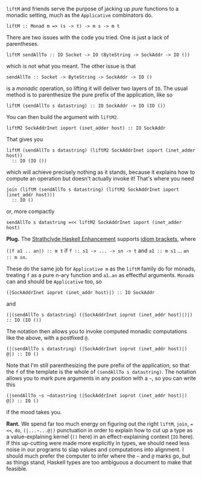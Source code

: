 `liftM` and friends serve the purpose of jacking up *pure* functions to a monadic setting, much as the `Applicative` combinators do.

    liftM :: Monad m => (s -> t) -> m s -> m t

There are two issues with the code you tried. One is just a lack of parentheses.

    liftM sendAllTo :: IO Socket -> IO (ByteString -> SockAddr -> IO ())

which is not what you meant. The other issue is that

    sendAllTo :: Socket -> ByteString -> SockAddr -> IO ()

is a *monadic* operation, so lifting it will deliver two layers of `IO`. The usual method is to parenthesize the pure prefix of the application, like so

    liftM (sendAllTo s datastring) :: IO SockAddr -> IO (IO ())

You can then build the argument with `liftM2`.

    liftM2 SockAddrInet ioport (inet_adder host) :: IO SockAddr

That gives you

    liftM (sendAllTo s datastring) (liftM2 SockAddrInet ioport (inet_adder host))
      :: IO (IO ())

which will achieve precisely nothing as it stands, because it explains how to compute an operation but doesn't actually invoke it! That's where you need

    join (liftM (sendAllTo s datastring) (liftM2 SockAddrInet ioport (inet_addr host)))
      :: IO ()

or, more compactly

    sendAllTo s datastring =<< liftM2 SockAddrInet ioport (inet_adder host)

**Plug.** The [Strathclyde Haskell Enhancement][1] supports [idiom brackets][2], where

`(|f a1 .. an|) :: m t` if `f :: s1 -> ... -> sn -> t` and `a1 :: m s1` ... `an :: m sn`.

These do the same job for `Applicative m` as the `liftM` family do for monads, treating `f` as a pure n-ary function and `a1`..`an` as effectful arguments. `Monad`s can and should be `Applicative` too, so

    (|SockAddrInet ioprot (inet_addr host)|) :: IO SockAddr

and

    (|(sendAllTo s datastring) (|SockAddrInet ioprot (inet_addr host)|)|) :: IO (IO ())

The notation then allows you to invoke computed monadic computations like the above, with a postfixed `@`.

    (|(sendAllTo s datastring) (|SockAddrInet ioprot (inet_addr host)|) @|) :: IO ()

Note that I'm still parenthesizing the pure prefix of the application, so that the `f` of the template is the whole of `(sendAllTo s datastring)`. The notation allows you to mark pure arguments in any position with a `~`, so you can write this

    (|sendAllTo ~s ~datastring (|SockAddrInet ioprot (inet_addr host)|) @|) :: IO ()

if the mood takes you.

**Rant.** We spend far too much energy on figuring out the right `liftM`, `join`, `=<<`, `do`, `(|...~...@|)` punctuation in order to explain how to cut up a type as a value-explaining kernel (`()` here) in an effect-explaining context (`IO` here). If this up-cutting were made more explicitly in types, we should need less noise in our programs to slap values and computations into alignment. I should much prefer the computer to infer where the `~` and `@` marks go, but as things stand, Haskell types are too ambiguous a document to make that feasible.

  [1]: https://personal.cis.strath.ac.uk/conor.mcbride/pub/she/
  [2]: https://personal.cis.strath.ac.uk/conor.mcbride/pub/she/idiom.html

